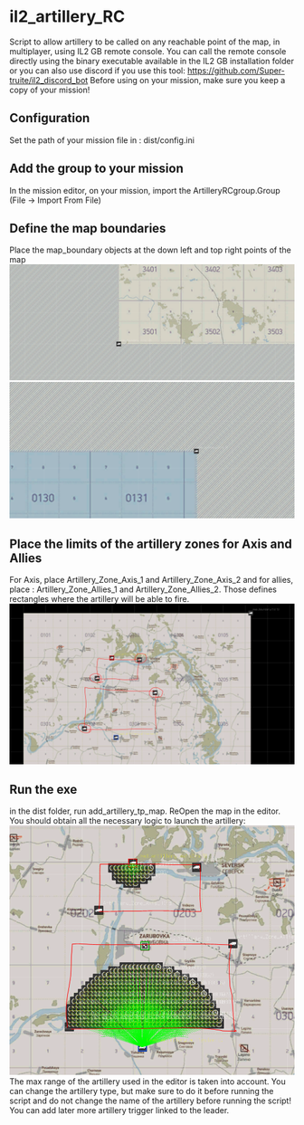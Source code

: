 # il2_artillery_RC
Script to allow artillery to be called on any reachable point of the map, in multiplayer, using IL2 GB remote console. 
You can call the remote console directly using the binary executable available in the IL2 GB installation folder or you can also use discord if you use this tool: https://github.com/Super-truite/il2_discord_bot
Before using on your mission, make sure you keep a copy of your mission!

## Configuration
Set the path of your mission file in :  dist/config.ini

## Add the group to your mission
In the mission editor, on your mission, import the ArtilleryRCgroup.Group (File -> Import From File)

## Define the map boundaries
Place the map_boundary objects at the down left and top right points of the map
![Alt text](img/map_boundary1.PNG?raw=true "Title")
![Alt text](img/map_boundary2.PNG?raw=true "Title")

## Place the limits of the artillery zones for Axis and Allies
For Axis, place Artillery_Zone_Axis_1 and Artillery_Zone_Axis_2 and for allies,
place : Artillery_Zone_Allies_1 and Artillery_Zone_Allies_2. Those 
defines rectangles where the artillery will be able to fire.
![Alt text](img/boundary_rectangles.PNG?raw=true "Title")

## Run the exe
in the dist folder, run add_artillery_tp_map.
ReOpen the map in the editor. You should obtain all the necessary logic to launch the artillery: 
![Alt text](img/after_executing.PNG?raw=true "Title")
The max range of the artillery used in the editor is taken into account.
You can change the artillery type, but make sure to do it before running the script and do not change the name of the artillery before running the script! 
You can add later more artillery trigger linked to the leader.

